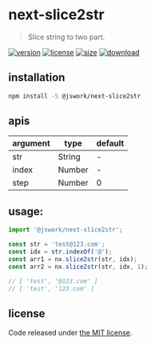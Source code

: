 # next-slice2str
> Slice string to two part.

[![version][version-image]][version-url]
[![license][license-image]][license-url]
[![size][size-image]][size-url]
[![download][download-image]][download-url]

## installation
```bash
npm install -S @jswork/next-slice2str
```

## apis
| argument | type   | default |
|----------|--------|---------|
| str      | String | -       |
| index    | Number | -       |
| step     | Number | 0       |

## usage:
```js
import '@jswork/next-slice2str';

const str = 'test@123.com';
const idx = str.indexOf('@');
const arr1 = nx.slice2str(str, idx);
const arr2 = nx.slice2str(str, idx, 1);

// [ 'test', '@123.com' ]
// [ 'test', '123.com' ]
```

## license
Code released under [the MIT license](https://github.com/afeiship/next-slice2str/blob/master/LICENSE.txt).

[version-image]: https://img.shields.io/npm/v/@jswork/next-slice2str
[version-url]: https://npmjs.org/package/@jswork/next-slice2str

[license-image]: https://img.shields.io/npm/l/@jswork/next-slice2str
[license-url]: https://github.com/afeiship/next-slice2str/blob/master/LICENSE.txt

[size-image]: https://img.shields.io/bundlephobia/minzip/@jswork/next-slice2str
[size-url]: https://github.com/afeiship/next-slice2str/blob/master/dist/next-slice2str.min.js

[download-image]: https://img.shields.io/npm/dm/@jswork/next-slice2str
[download-url]: https://www.npmjs.com/package/@jswork/next-slice2str
